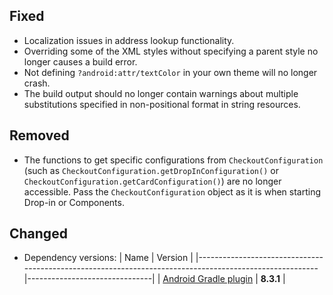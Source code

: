 [//]: # (This file will be used for the release notes on GitHub when publishing.)
[//]: # (Types of changes: `Breaking changes` `New` `Added` `Improved` `Changed` `Deprecated` `Removed` `Fixed`)
[//]: # (Example:)
[//]: # (## Added)
[//]: # ( - New payment method)
[//]: # (## Changed)
[//]: # ( - DropIn service's package changed from `com.adyen.dropin` to `com.adyen.dropin.services`)
[//]: # (## Deprecated)
[//]: # ( - Configurations public constructor are deprecated, please use each Configuration's builder to make a Configuration object)

## Fixed
- Localization issues in address lookup functionality.
- Overriding some of the XML styles without specifying a parent style no longer causes a build error.
- Not defining `?android:attr/textColor` in your own theme will no longer crash.
- The build output should no longer contain warnings about multiple substitutions specified in non-positional format in string resources.

## Removed
- The functions to get specific configurations from `CheckoutConfiguration` (such as `CheckoutConfiguration.getDropInConfiguration()` or `CheckoutConfiguration.getCardConfiguration()`) are no longer accessible. Pass the `CheckoutConfiguration` object as it is when starting Drop-in or Components.

## Changed
- Dependency versions:
  | Name                                                                                                   | Version                       |
  |--------------------------------------------------------------------------------------------------------|-------------------------------|
  | [Android Gradle plugin](https://developer.android.com/build/releases/gradle-plugin)                    | **8.3.1**                     |
